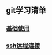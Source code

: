 ## git学习清单

### [基础使用](https://github.com/Mu-lnz/Linux/blob/master/github%E7%AC%94%E8%AE%B0/git.md)

### [ssh远程连接](https://github.com/Mu-lnz/Linux/blob/master/github%E7%AC%94%E8%AE%B0/git_ssh%E4%BD%BF%E7%94%A8.md)
